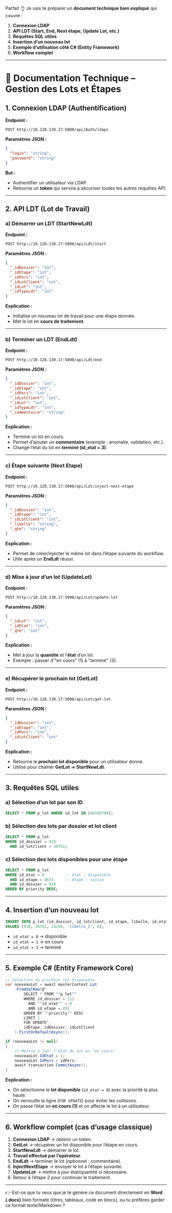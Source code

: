 Parfait 👌
Je vais te préparer un **document technique bien expliqué** qui couvre :

1. **Connexion LDAP**
2. **API LDT (Start, End, Next étape, Update Lot, etc.)**
3. **Requêtes SQL utiles**
4. **Insertion d’un nouveau lot**
5. **Exemple d’utilisation côté C# (Entity Framework)**
6. **Workflow complet**

---

# 📘 Documentation Technique – Gestion des Lots et Étapes

## 1. Connexion LDAP (Authentification)

**Endpoint :**

```
POST http://10.128.130.17:5000/api/Auth/ldaps
```

**Paramètres JSON :**

```json
{
  "login": "string",
  "password": "string"
}
```

**But :**

* Authentifier un utilisateur via LDAP.
* Retourne un **token** qui servira à sécuriser toutes les autres requêtes API.

---

## 2. API LDT (Lot de Travail)

### a) Démarrer un LDT (StartNewLdt)

**Endpoint :**

```
POST http://10.128.130.17:5000/api/Ldt/start
```

**Paramètres JSON :**

```json
{
  "_idDossier": "int",
  "_idEtape": "int",
  "_idPers": "int",
  "_idLotClient": "int",
  "_idLot": "int",
  "_idTypeLdt": "int"
}
```

**Explication :**

* Initialise un nouveau lot de travail pour une étape donnée.
* Met le lot en **cours de traitement**.

---

### b) Terminer un LDT (EndLdt)

**Endpoint :**

```
POST http://10.128.130.17:5000/api/Ldt/end
```

**Paramètres JSON :**

```json
{
  "_idDossier": "int",
  "_idEtape": "int",
  "_idPers": "int",
  "_idLotClient": "int",
  "_idLot": "int",
  "_idTypeLdt": "int",
  "_commentaire": "string"
}
```

**Explication :**

* Termine un lot en cours.
* Permet d’ajouter un **commentaire** (exemple : anomalie, validation, etc.).
* Change l’état du lot en **terminé (id\_etat = 3)**.

---

### c) Étape suivante (Next Etape)

**Endpoint :**

```
POST http://10.128.130.17:5000/api/Lot/inject-next-etape
```

**Paramètres JSON :**

```json
{
  "_idDossier": "int",
  "_idEtape": "int",
  "_idLotClient": "int",
  "_libelle": "string",
  "_qte": "string"
}
```

**Explication :**

* Permet de créer/injecter le même lot dans l’étape suivante du workflow.
* Utile après un **EndLdt** réussi.

---

### d) Mise à jour d’un lot (UpdateLot)

**Endpoint :**

```
POST http://10.128.130.17:5000/api/Lot/update-lot
```

**Paramètres JSON :**

```json
{
  "_idLot": "int",
  "_idEtat": "int",
  "_qte": "int"
}
```

**Explication :**

* Met à jour la **quantité** et l’**état** d’un lot.
* Exemple : passer d’"en cours" (1) à "terminé" (3).

---

### e) Récupérer le prochain lot (GetLot)

**Endpoint :**

```
POST http://10.128.130.17:5000/api/Lot/get-lot
```

**Paramètres JSON :**

```json
{
  "_idDossier": "int",
  "_idEtape": "int",
  "_idPers": "int",
  "_idLotClient": "int"
}
```

**Explication :**

* Retourne le **prochain lot disponible** pour un utilisateur donné.
* Utilisé pour chaîner **GetLot → StartNewLdt**.

---

## 3. Requêtes SQL utiles

### a) Sélection d’un lot par son ID

```sql
SELECT * FROM p_lot WHERE id_lot IN (46109788);
```

### b) Sélection des lots par dossier et lot client

```sql
SELECT * FROM p_lot 
WHERE id_dossier = 918
  AND id_lotclient = 30752;
```

### c) Sélection des lots disponibles pour une étape

```sql
SELECT * FROM p_lot 
WHERE id_etat = 0         -- état : disponible
  AND id_etape = 4673     -- étape : saisie
  AND id_dossier = 918
ORDER BY priority DESC;
```

---

## 4. Insertion d’un nouveau lot

```sql
INSERT INTO p_lot (id_dossier, id_lotclient, id_etape, libelle, id_etat)
VALUES (918, 30752, 14248, 'libelle_2', 0);
```

* `id_etat = 0` → disponible
* `id_etat = 1` → en cours
* `id_etat = 3` → terminé

---

## 5. Exemple C# (Entity Framework Core)

```csharp
// Sélection du prochain lot disponible
var nouveauLot = await masterContext.Lot
    .FromSqlRaw(@"
        SELECT * FROM ""p_lot"" 
        WHERE id_dossier = {1}
          AND ""id_etat"" = 0
          AND id_etape = {0}
        ORDER BY ""priority"" DESC
        LIMIT 1 
        FOR UPDATE",
        idEtape, idDossier, idLotClient
    ).FirstOrDefaultAsync();

if (nouveauLot != null)
{
    // Mettre à jour l'état du lot en "en cours"
    nouveauLot.IdEtat = 1;
    nouveauLot.IdPers = idPers;
    await transaction.CommitAsync();
}
```

**Explication :**

* On sélectionne le **lot disponible** (`id_etat = 0`) avec la priorité la plus haute.
* On verrouille la ligne (`FOR UPDATE`) pour éviter les collisions.
* On passe l’état en **en cours (1)** et on affecte le lot à un utilisateur.

---

## 6. Workflow complet (cas d’usage classique)

1. **Connexion LDAP** → obtenir un token.
2. **GetLot** → récupérer un lot disponible pour l’étape en cours.
3. **StartNewLdt** → démarrer le lot.
4. **Travail effectué par l’opérateur**.
5. **EndLdt** → terminer le lot (optionnel : commentaire).
6. **InjectNextEtape** → envoyer le lot à l’étape suivante.
7. **UpdateLot** → mettre à jour état/quantité si nécessaire.
8. Retour à l’étape 2 pour continuer le traitement.

---

👉 Est-ce que tu veux que je te génère ce document directement en **Word (.docx)** bien formaté (titres, tableaux, code en blocs), ou tu préfères garder ce format texte/Markdown ?
